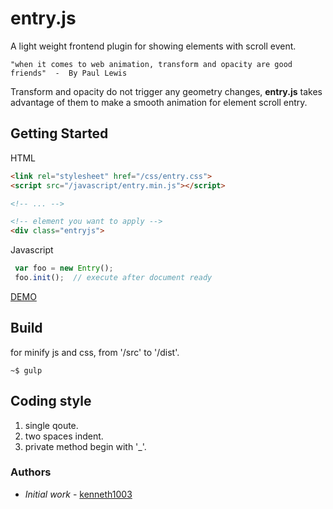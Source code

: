 # entry.js
A light weight frontend plugin for showing elements with scroll event. 
```
"when it comes to web animation, transform and opacity are good friends"  -  By Paul Lewis 
```
Transform and opacity do not trigger any geometry changes, **entry.js** takes advantage of them to make a smooth animation for element scroll entry.

## Getting Started
HTML
```html
<link rel="stylesheet" href="/css/entry.css">
<script src="/javascript/entry.min.js"></script>

<!-- ... -->

<!-- element you want to apply -->
<div class="entryjs">
```
Javascript
```js
 var foo = new Entry();
 foo.init();  // execute after document ready
```

[DEMO](https://github.com/kenneth1003/entry.js/demo)

## Build
for minify js and css, from '/src' to '/dist'.
```
~$ gulp
```

## Coding style

1. single qoute.
2. two spaces indent.
3. private method begin with '_'.

### Authors

- *Initial work* - [kenneth1003](https://github.com/kenneth1003)



